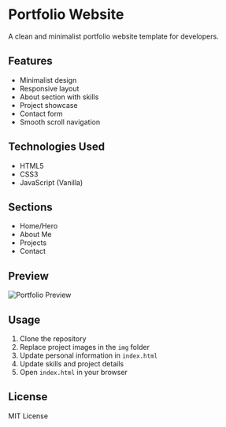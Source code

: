 # Portfolio Website

A clean and minimalist portfolio website template for developers.

## Features

- Minimalist design
- Responsive layout
- About section with skills
- Project showcase
- Contact form
- Smooth scroll navigation

## Technologies Used

- HTML5
- CSS3
- JavaScript (Vanilla)

## Sections

- Home/Hero
- About Me
- Projects
- Contact

## Preview

![Portfolio Preview](preview.png)

## Usage

1. Clone the repository
2. Replace project images in the `img` folder
3. Update personal information in `index.html`
4. Update skills and project details
5. Open `index.html` in your browser

## License

MIT License 
